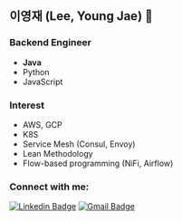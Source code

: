 ## 이영재 (Lee, Young Jae) 👋

### Backend Engineer
- **Java**
- Python
- JavaScript


### Interest
- AWS, GCP
- K8S
- Service Mesh (Consul, Envoy)
- Lean Methodology
- Flow-based programming (NiFi, Airflow)


### Connect with me:

[![Linkedin Badge](https://img.shields.io/badge/-LinkedIn-blue?style=flat-square&logo=Linkedin&logoColor=white&link=https://www.linkedin.com/in/youngjae-lee-b95a73234/)](https://www.linkedin.com/in/youngjae-lee-b95a73234/) 
[![Gmail Badge](https://img.shields.io/badge/-Gmail-d14836?style=flat-square&logo=Gmail&logoColor=white&link=mailto:dldudwo87@gmail.com)](mailto:dldudwo87@gmail.com)

<!--
[![gitanimals](https://render.gitanimals.org/farms/kyieon)](https://github.com/devxb/gitanimals)
-->
